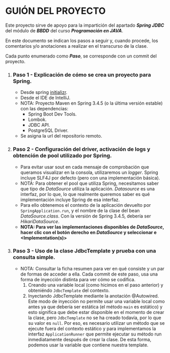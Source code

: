 # GUIÓN DEL PROYECTO 

Este proyecto sirve de apoyo para la impartición del apartado **_Spring JDBC_** del módulo de **_BBDD_**
del curso **_Programación en JAVA_**.

En este documento se indican los pasos a seguir y, cuando procede, los comentarios y/o anotaciones a realizar en el 
transcurso de la clase.

Cada punto enumerado como **_Paso_**, se corresponde con un commit del proyecto.
1. ### Paso 1 - Explicación de cómo se crea un proyecto para Spring.
   * Desde spring [initializr](https://start.spring.io/index.html).
   * Desde el IDE de IntelliJ.
   - NOTA: Proyecto Maven en Spring 3.4.5 (o la última versión estable) con las dependencias:
     * Spring Boot Dev Tools.
     * Lombok.
     * JDBC API.
     * PostgreSQL Driver.
   * Se asigna la url del repositorio remoto.
2. ### Paso 2 -  Configuración del driver, activación de logs y obtención de pool utilizado por Spring.
    * Para evitar usar sout en cada mensaje de comprobación que queramos visualizar en la consola, utilizaremos 
   un _logger_. Spring incluye SLF4J por defecto (pero con una implementación básica).
    - NOTA: Para obtener el pool que utiliza Spring, necesitamos saber que tipo de _DataSource_ utiliza la aplicación.
   _Datasource_ es una interfaz, por lo que, lo que realmente queremos saber es qué implementación incluye Spring de 
   esa interfaz.
    - Para ello obtenemos el contexto de la aplicación devuelto por `SpringApplication.run`, y el nombre de la clase 
   del bean _DataSource.class_. Con la versión de Spring 3.4.5, debería ser _HikariDataSource_. 
    - **NOTA: Para ver las implementaciones disponibles de _DataSource_, hacer clic con el botón derecho en _DataSource_ 
   y seleccionar <GO TO> e <Implementation(s)>**
   
3. ### Paso 3 - Uso de la clase JdbcTemplate y prueba con una consulta simple.
   * NOTA: Consultar la ficha resumen para ver en qué consiste y un par de formas de acceder a ella. Cada commit de
   este paso, usa una forma de inyección distinta para ver cómo se codifica.
     1. Creando una variable local (como hicimos en el paso anterior) y obteniéndo `JdbcTemplate` del contexto.
     2. Inyectando JdbcTemplate mediante la anotación @Autowired. Este modo de inyección no permite usar una variable 
     local como antes ya que debería ser estática (el método `main` es estático) y esto significa que debe estar 
     disponible en el momento de crear la clase, pero `JdbcTemplate` no se ha creado todavía, por lo que su valor es 
     `null`. Por eso, es necesario utilizar un método que se ejecute fuera del contexto estático y para implementamos
     la interfaz `ApplicationRunner` que permite ejecutar su método run inmediatamente después de crear la clase. De
     esta forma, podemos usar la variable que contiene nuestra template.

   
    
